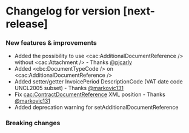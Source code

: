# Changelog for version [next-release]

### New features & improvements
- Added the possibility to use <cac:AdditionalDocumentReference /> without <cac:Attachment /> - Thanks [@pjcarly](https://github.com/pjcarly)
- Added <cbc:DocumentTypeCode /> on <cac:AdditionalDocumentReference />
- Added setter/getter InvoicePeriod DescriptionCode (VAT date code UNCL2005 subset) - Thanks [@markovic131](https://github.com/markovic131)
- Fix <cac:ContractDocumentReference> XML position - Thanks [@markovic131](https://github.com/markovic131)
- Added deprecation warning for setAdditionalDocumentReference

### Breaking changes

